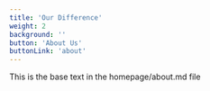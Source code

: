 ```yaml
---
title: 'Our Difference'
weight: 2
background: ''
button: 'About Us'
buttonLink: 'about'
---
```


This is the base text in the homepage/about.md file